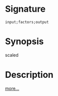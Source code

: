 # Signature
```vikid-signature
input;factors;output
```

# Synopsis
scaled

# Description

[more...](https://en.wikipedia.org/wiki/Scaling_(geometry))